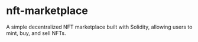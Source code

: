 # nft-marketplace
A simple decentralized NFT marketplace built with Solidity, allowing users to mint, buy, and sell NFTs.
